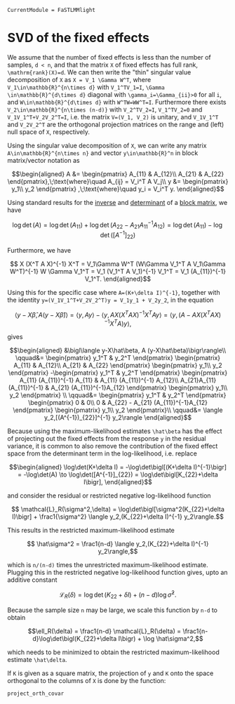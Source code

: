 ```@meta
CurrentModule = FaSTLMMlight
```

# SVD of the fixed effects

We assume that the number of fixed effects is less than the number of  samples, ``d < n``, and that the matrix ``X`` of fixed effects has full rank, ``\mathrm{rank}(X)=d``. We can then write the "thin" singular value decomposition of ``X`` as ``X = V_1 \Gamma W^T``, where ``V_1\in\mathbb{R}^{n\times d}`` with ``V_1^TV_1=I``, ``\Gamma \in\mathbb{R}^{d\times d}`` diagonal with ``\gamma_i=\Gamma_{ii}>0`` for all ``i``, and ``W\in\mathbb{R}^{d\times d}`` with ``W^TW=WW^T=I``. Furthermore there exists ``V_2\in\mathbb{R}^{n\times (n-d)}`` with ``V_2^TV_2=I``, ``V_1^TV_2=0`` and ``V_1V_1^T+V_2V_2^T=I``, i.e. the matrix ``V=(V_1, V_2)`` is unitary, and ``V_1V_1^T`` and ``V_2V_2^T`` are the orthogonal projection matrices on the range and (left) null space of ``X``, respectively.

Using the singular value decomposition of ``X``, we can write any matrix ``A\in\mathbb{R}^{n\times n}`` and vector ``y\in\mathbb{R}^n`` in block matrix/vector notation as

```math
\begin{aligned}
  A &=
       \begin{pmatrix}
         A_{11} & A_{12}\\
         A_{21} & A_{22}
       \end{pmatrix},\;\text{where}\quad
        A_{ij} = V_i^T A V_j\\
  y &=
      \begin{pmatrix}
        y_1\\ y_2 
      \end{pmatrix} ,\;\text{where}\quad
  y_i = V_i^T y.
\end{aligned}
```

Using standard results for the [inverse](https://en.wikipedia.org/wiki/Block_matrix#Inversion) and [determinant](https://en.wikipedia.org/wiki/Block_matrix#Determinant) of a [block matrix](https://en.wikipedia.org/wiki/Block_matrix), we have

```math
  \log\det(A) = \log\det(A_{11}) + \log\det(A_{22}-A_{21}A_{11}^{-1}A_{12}) = \log \det(A_{11}) - \log\det([A^{-1}]_{22})
```

Furthermore, we have

```math
  X (X^T A X)^{-1} X^T = V_1\Gamma W^T (W\Gamma V_1^T A V_1\Gamma W^T)^{-1} W \Gamma V_1^T  = V_1 (V_1^T A V_1)^{-1} V_1^T = V_1 (A_{11})^{-1} V_1^T.
\end{aligned}
```

Using this for the specific case where ``A=(K+\delta I)^{-1}``, together with the identity ``y=(V_1V_1^T+V_2V_2^T)y = V_1y_1 + V_2y_2``, in the equation 

```math
  \bigl\langle y-X\hat\beta, A (y-X\hat\beta)\bigr\rangle= \langle y,A y\rangle - \langle y, A X (X^TAX)^{-1} X^T A y\rangle
  = \bigl\langle y, \bigl(A - A X (X^TAX)^{-1} X^T A\bigr) y \bigr\rangle,
```

gives

```math
\begin{aligned}
  &\bigl\langle y-X\hat\beta, A (y-X\hat\beta)\bigr\rangle\\
  \qquad&=
                    \begin{pmatrix}
                      y_1^T &  y_2^T
                    \end{pmatrix}
                    \begin{pmatrix}
                      A_{11} & A_{12}\\
                      A_{21} & A_{22}
                    \end{pmatrix}
                    \begin{pmatrix}
                      y_1\\ y_2
                    \end{pmatrix}
  -\begin{pmatrix}
    y_1^T &  y_2^T
  \end{pmatrix}
   \begin{pmatrix}
     A_{11} (A_{11})^{-1} A_{11} & A_{11} (A_{11})^{-1} A_{12}\\
     A_{21}A_{11} (A_{11})^{-1} & A_{21} (A_{11})^{-1}A_{12}
   \end{pmatrix}
   \begin{pmatrix}
     y_1\\ y_2
   \end{pmatrix} \\
  \qquad&= \begin{pmatrix}
    y_1^T &  y_2^T
  \end{pmatrix}
            \begin{pmatrix}
              0 & 0\\
              0 & A_{22} - A_{21} (A_{11})^{-1}A_{12}
            \end{pmatrix}
                        \begin{pmatrix}
                          y_1\\ y_2
                        \end{pmatrix}\\
  \qquad&= \langle y_2,[(A^{-1})_{22}]^{-1} y_2\rangle
\end{aligned}
```

Because using the maximum-likelihood estimates ``\hat\beta`` has the effect of projecting out the fixed effects from the response ``y`` in the residual variance, it is common to also remove the contribution of the fixed effect space from the determinant term in the log-likelihood, i.e. replace

```math
\begin{aligned}
  \log\det(K+\delta I) = -\log\det\bigl[(K+\delta I)^{-1}\bigr] = -\log\det(A) 
  \to \log\det([A^{-1}]_{22}) = \log\det\bigl[K_{22}+\delta I\bigr],
\end{aligned}
```

 and consider the residual or restricted negative log-likelihood function

```math
  \mathcal{L}_R(\sigma^2,\delta) = \log\det\bigl[\sigma^2(K_{22}+\delta I)\bigr] + \frac1{\sigma^2} \langle y_2,(K_{22}+\delta I)^{-1} y_2\rangle.
```

This results in the restricted  maximum-likelihood estimate

```math
  \hat\sigma^2 = \frac1{n-d} \langle y_2,(K_{22}+\delta I)^{-1} y_2\rangle,
``` 

which is ``n/(n-d)`` times the unrestricted maximum-likelihood estimate. Plugging this in the restricted negative log-likelihood function gives, upto an additive constant

```math
  \mathcal{L}_R(\delta) = \log\det\bigl(K_{22}+\delta I\bigr) + (n-d)\log \hat\sigma^2.
```

Because the sample size ``n`` may be large, we scale this function by ``n-d`` to obtain

```math
\ell_R(\delta) = \frac1{n-d} \mathcal{L}_R(\delta) = \frac1{n-d}\log\det\bigl(K_{22}+\delta I\bigr) + \log \hat\sigma^2,
```

which needs to be minimized to obtain the restricted maximum-likelihood estimate ``\hat\delta``.

If ``K`` is given as a square matrix, the projection of ``y`` and ``K`` onto the space orthogonal to the columns of ``X`` is done by the function:

```@docs
project_orth_covar
```